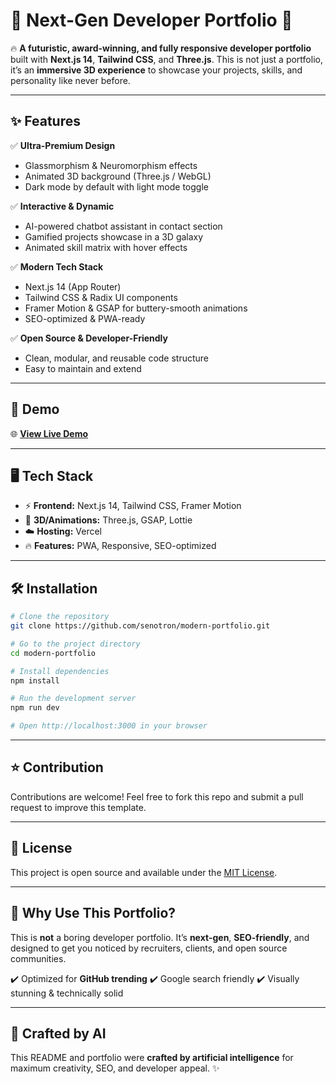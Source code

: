 # 🌌 Next-Gen Developer Portfolio 🚀

🔥 **A futuristic, award-winning, and fully responsive developer portfolio** built with **Next.js 14**, **Tailwind CSS**, and **Three.js**. This is not just a portfolio, it’s an **immersive 3D experience** to showcase your projects, skills, and personality like never before.

---

## ✨ Features

✅ **Ultra-Premium Design**

* Glassmorphism & Neuromorphism effects
* Animated 3D background (Three.js / WebGL)
* Dark mode by default with light mode toggle

✅ **Interactive & Dynamic**

* AI-powered chatbot assistant in contact section
* Gamified projects showcase in a 3D galaxy
* Animated skill matrix with hover effects

✅ **Modern Tech Stack**

* Next.js 14 (App Router)
* Tailwind CSS & Radix UI components
* Framer Motion & GSAP for buttery-smooth animations
* SEO-optimized & PWA-ready

✅ **Open Source & Developer-Friendly**

* Clean, modular, and reusable code structure
* Easy to maintain and extend

---

## 🚀 Demo

🌐 [**View Live Demo**](https://s10-modern-portfolio.vercel.app)

---

## 🖥️ Tech Stack

* ⚡ **Frontend:** Next.js 14, Tailwind CSS, Framer Motion
* 🎨 **3D/Animations:** Three.js, GSAP, Lottie
* ☁️ **Hosting:** Vercel
* 🔥 **Features:** PWA, Responsive, SEO-optimized

---

## 🛠️ Installation

```bash
# Clone the repository
git clone https://github.com/senotron/modern-portfolio.git

# Go to the project directory
cd modern-portfolio

# Install dependencies
npm install

# Run the development server
npm run dev

# Open http://localhost:3000 in your browser
```

---

## ⭐ Contribution

Contributions are welcome! Feel free to fork this repo and submit a pull request to improve this template.

---

## 📄 License

This project is open source and available under the [MIT License](LICENSE).

---

## 🌟 Why Use This Portfolio?

This is **not** a boring developer portfolio.
It’s **next-gen**, **SEO-friendly**, and designed to get you noticed by recruiters, clients, and open source communities.

✔️ Optimized for **GitHub trending**
✔️ Google search friendly
✔️ Visually stunning & technically solid

---

## 🤖 Crafted by AI

This README and portfolio were **crafted by artificial intelligence** for maximum creativity, SEO, and developer appeal. ✨
